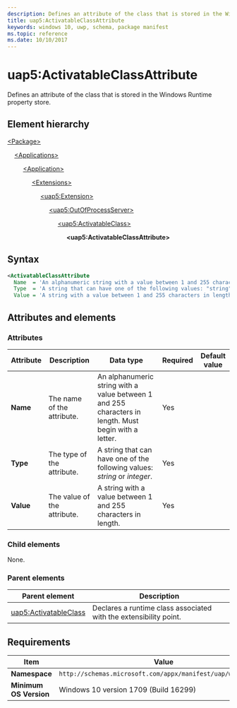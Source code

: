 ```yaml
---
description: Defines an attribute of the class that is stored in the Windows Runtime property store (in Package/Applications).
title: uap5:ActivatableClassAttribute 
keywords: windows 10, uwp, schema, package manifest
ms.topic: reference
ms.date: 10/10/2017
---
```


# uap5:ActivatableClassAttribute 

Defines an attribute of the class that is stored in the Windows Runtime property store.

## Element hierarchy

[\<Package\>](element-package.md)

&nbsp;&nbsp;&nbsp;&nbsp;[\<Applications\>](element-applications.md)

&nbsp;&nbsp;&nbsp;&nbsp; &nbsp;&nbsp;&nbsp;&nbsp;[\<Application\>](element-application.md)

&nbsp;&nbsp;&nbsp;&nbsp; &nbsp;&nbsp;&nbsp;&nbsp; &nbsp;&nbsp;&nbsp;&nbsp;[\<Extensions\>](element-1-extensions.md)

&nbsp;&nbsp;&nbsp;&nbsp; &nbsp;&nbsp;&nbsp;&nbsp; &nbsp;&nbsp;&nbsp;&nbsp; &nbsp;&nbsp;&nbsp;&nbsp;[\<uap5:Extension\>](element-uap5-extension.md)

&nbsp;&nbsp;&nbsp;&nbsp; &nbsp;&nbsp;&nbsp;&nbsp; &nbsp;&nbsp;&nbsp;&nbsp; &nbsp;&nbsp;&nbsp;&nbsp; &nbsp;&nbsp;&nbsp;&nbsp;[\<uap5:OutOfProcessServer\>](element-uap5-outofprocessserver.md)

&nbsp;&nbsp;&nbsp;&nbsp; &nbsp;&nbsp;&nbsp;&nbsp; &nbsp;&nbsp;&nbsp;&nbsp; &nbsp;&nbsp;&nbsp;&nbsp; &nbsp;&nbsp;&nbsp;&nbsp; &nbsp;&nbsp;&nbsp;&nbsp;[\<uap5:ActivatableClass\>](element-uap5-activatableclass.md)

&nbsp;&nbsp;&nbsp;&nbsp; &nbsp;&nbsp;&nbsp;&nbsp; &nbsp;&nbsp;&nbsp;&nbsp; &nbsp;&nbsp;&nbsp;&nbsp; &nbsp;&nbsp;&nbsp;&nbsp; &nbsp;&nbsp;&nbsp;&nbsp; &nbsp;&nbsp;&nbsp;&nbsp;**\<uap5:ActivatableClassAttribute\>**

## Syntax

```xml
<ActivatableClassAttribute
  Name  = 'An alphanumeric string with a value between 1 and 255 characters in length. Must begin with a letter.'
  Type  = 'A string that can have one of the following values: "string" or "integer".'
  Value = 'A string with a value between 1 and 255 characters in length.' />
```

## Attributes and elements

### Attributes

| Attribute | Description | Data type | Required | Default value |
|-|-|-|-|-|
| **Name** | The name of the attribute. | An alphanumeric string with a value between 1 and 255 characters in length. Must begin with a letter. | Yes |  |
| **Type** | The type of the attribute. | A string that can have one of the following values: *string* or *integer*. | Yes |  |
| **Value** | The value of the attribute. | A string with a value between 1 and 255 characters in length. | Yes |  |

### Child elements

None.

### Parent elements

| Parent element | Description |
|-|-|
| [uap5:ActivatableClass](element-uap5-activatableclass.md) | Declares a runtime class associated with the extensibility point. |

## Requirements

| Item | Value |
|--|--|
| **Namespace** | `http://schemas.microsoft.com/appx/manifest/uap/windows10/5` |
| **Minimum OS Version** | Windows 10 version 1709 (Build 16299) |
